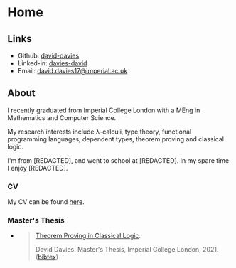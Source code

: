 # Home
## Links
- Github: [david-davies](https://github.com/david-davies)
- Linked-in: [davies-david](https://www.linkedin.com/in/davies-david)
- Email: [david.davies17@imperial.ac.uk](mailto:david.davies17@imperial.ac.uk)

## About
I recently graduated from Imperial College London with a MEng in Mathematics and Computer Science.

My research interests include λ-calculi, type theory, functional programming languages, dependent types, theorem proving and classical logic.

I'm from [REDACTED], and went to school at [REDACTED]. In my spare time I enjoy [REDACTED].

### CV
My CV can be found [here](https://david-davies.github.io/assets/cv.pdf).

### Master's Thesis
- > [Theorem Proving in Classical Logic](https://david-davies.github.io/assets/masters.pdf).
  >
  > David Davies. Master's Thesis, Imperial College London, 2021. ([bibtex](https://david-davies.github.io/assets/masters.bib))


